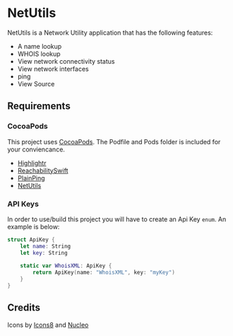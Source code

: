 # NetUtils

NetUtils is a Network Utility application that has the following features:
* A name lookup
* WHOIS lookup
* View network connectivity status
* View network interfaces
* ping
* View Source

## Requirements

### CocoaPods
This project uses [CocoaPods](https://cocoapods.org/). The Podfile and Pods folder is included for your conviencance. 

* [Highlightr](https://github.com/raspu/Highlightr)
* [ReachabilitySwift](https://github.com/ashleymills/Reachability.swift)
* [PlainPing](https://github.com/naptics/PlainPing)
* [NetUtils](https://github.com/svdo/swift-netutils)

### API Keys

In order to use/build this project you will have to create an Api Key `enum`. An example is below:

```swift
struct ApiKey {
    let name: String
    let key: String
    
    static var WhoisXML: ApiKey {
        return ApiKey(name: "WhoisXML", key: "myKey")
    }
}
```

## Credits

Icons by [Icons8](https://icons8.com) and [Nucleo](https://nucleoapp.com/)